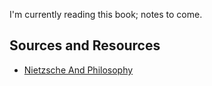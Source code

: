I'm currently reading this book; notes to come.

## Sources and Resources

* <a href="http://www.amazon.com/gp/product/0231138776/ref=as_li_ss_tl?ie=UTF8&camp=1789&creative=390957&creativeASIN=0231138776&linkCode=as2&tag=stesblo026-20">Nietzsche And Philosophy</a><img src="http://www.assoc-amazon.com/e/ir?t=stesblo026-20&l=as2&o=1&a=0231138776" width="1" height="1" border="0" alt="" style="border:none !important; margin:0px !important;" />
